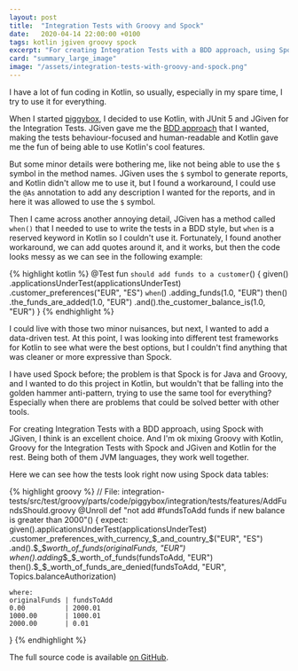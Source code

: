 ```yaml
---
layout: post
title:  "Integration Tests with Groovy and Spock"
date:   2020-04-14 22:00:00 +0100
tags: kotlin jgiven groovy spock
excerpt: "For creating Integration Tests with a BDD approach, using Spock with Groovy and JGiven, I think is an excellent choice."
card: "summary_large_image"
image: "/assets/integration-tests-with-groovy-and-spock.png"
---
```

I have a lot of fun coding in Kotlin, so usually, especially in my spare time, I try to use it for everything.

When I started [piggybox][github], I decided to use Kotlin, with JUnit 5 and JGiven for the Integration Tests. JGiven gave me the [BDD approach][bdd] that I wanted, making the tests behaviour-focused and human-readable and Kotlin gave me the fun of being able to use Kotlin's cool features.

But some minor details were bothering me, like not being able to use the `$` symbol in the method names. JGiven uses the `$` symbol to generate reports, and Kotlin didn't allow me to use it, but I found a workaround, I could use the `@As` annotation to add any description I wanted for the reports, and in here it was allowed to use the `$` symbol.

Then I came across another annoying detail, JGiven has a method called `when()` that I needed to use to write the tests in a BDD style, but `when` is a reserved keyword in Kotlin so I couldn't use it. Fortunately, I found another workaround, we can add quotes around it, and it works, but then the code looks messy as we can see in the following example:

{% highlight kotlin %}
@Test
fun `should add funds to a customer`() {
    given()
        .applicationsUnderTest(applicationsUnderTest)
        .customer_preferences("EUR", "ES")
    `when`()
        .adding_funds(1.0, "EUR")
    then()
        .the_funds_are_added(1.0, "EUR")
        .and().the_customer_balance_is(1.0, "EUR")
}
{% endhighlight %}

I could live with those two minor nuisances, but next, I wanted to add a data-driven test. At this point, I was looking into different test frameworks for Kotlin to see what were the best options, but I couldn't find anything that was cleaner or more expressive than Spock.

I have used Spock before; the problem is that Spock is for Java and Groovy, and I wanted to do this project in Kotlin, but wouldn't that be falling into the golden hammer anti-pattern, trying to use the same tool for everything? Especially when there are problems that could be solved better with other tools. 

For creating Integration Tests with a BDD approach, using Spock with JGiven, I think is an excellent choice. And I'm ok mixing Groovy with Kotlin, Groovy for the Integration Tests with Spock and JGiven and Kotlin for the rest. Being both of them JVM languages, they work well together.

Here we can see how the tests look right now using Spock data tables:

{% highlight groovy %}
// File: integration-tests/src/test/groovy/parts/code/piggybox/integration/tests/features/AddFundsShould.groovy
@Unroll
def "not add #fundsToAdd funds if new balance is greater than 2000"() {
    expect:
    given().applicationsUnderTest(applicationsUnderTest)
           .customer_preferences_with_currency_$_and_country_$("EUR", "ES")
           .and().$_$_worth_of_funds(originalFunds, "EUR")
    when().adding_$_$_worth_of_funds(fundsToAdd, "EUR")
    then().$_$_worth_of_funds_are_denied(fundsToAdd, "EUR", Topics.balanceAuthorization)

    where:
    originalFunds | fundsToAdd
    0.00          | 2000.01
    1000.00       | 1000.01
    2000.00       | 0.01
}
{% endhighlight %}

The full source code is available [on GitHub][github].

[github]: https://github.com/casasprunes/piggybox
[bdd]: https://code.parts/2020/03/28/testing-with-jgiven-and-kotlin/
[github]: https://github.com/casasprunes/piggybox
